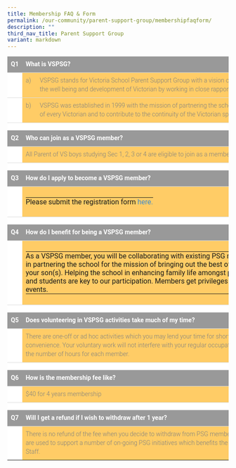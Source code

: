 ```yaml
---
title: Membership FAQ & Form
permalink: /our-community/parent-support-group/membershipfaqform/
description: ""
third_nav_title: Parent Support Group
variant: markdown
---
```

<table style="box-sizing: border-box; border-collapse: collapse; border-spacing: 0px; background-color: rgb(255, 255, 255); width: 711.5px; max-width: 100%; margin-bottom: 20px; min-height: 0.01%; overflow-x: auto; color: rgb(128, 128, 128); font-family: Roboto, sans-serif; font-size: 14px; font-style: normal; font-variant-ligatures: normal; font-variant-caps: normal; font-weight: 300; letter-spacing: normal; orphans: 2; text-align: start; text-transform: none; white-space: normal; widows: 2; word-spacing: 0px; -webkit-text-stroke-width: 0px; text-decoration-thickness: initial; text-decoration-style: initial; text-decoration-color: initial;" cellpadding="2" cellspacing="0" width="99%" border="0" class="table table-responsive"><tbody style="box-sizing: border-box;"><tr style="box-sizing: border-box;"><td style="box-sizing: border-box; padding: 8px; line-height: 1.42857; vertical-align: top; border-top: 1px solid rgb(221, 221, 221);" width="10%" bgcolor="#999999"><span style="box-sizing: border-box; color: rgb(255, 255, 255);"><strong style="box-sizing: border-box; font-weight: bold;">Q1</strong></span></td><td style="box-sizing: border-box; padding: 8px; line-height: 1.42857; vertical-align: top; border-top: 1px solid rgb(221, 221, 221);" bgcolor="#999999" colspan="2"><span style="box-sizing: border-box; color: rgb(255, 255, 255);"><strong style="box-sizing: border-box; font-weight: bold;">What is VSPSG?</strong></span></td></tr><tr style="box-sizing: border-box;"><td style="box-sizing: border-box; padding: 8px; line-height: 1.42857; vertical-align: top; border-top: 1px solid rgb(221, 221, 221);"></td><td style="box-sizing: border-box; padding: 8px; line-height: 1.42857; vertical-align: top; border-top: 1px solid rgb(221, 221, 221);" width="5%" bgcolor="#FFCC66" valign="top">a)</td><td style="box-sizing: border-box; padding: 8px; line-height: 1.42857; vertical-align: top; border-top: 1px solid rgb(221, 221, 221);" bgcolor="#FFCC66" valign="top">VSPSG stands for Victoria School Parent Support Group with a vision of being a valued partner in the well being and development of Victorian by working in close rapport with Victoria School.</td></tr><tr style="box-sizing: border-box;"><td style="box-sizing: border-box; padding: 8px; line-height: 1.42857; vertical-align: top; border-top: 1px solid rgb(221, 221, 221);"></td><td style="box-sizing: border-box; padding: 8px; line-height: 1.42857; vertical-align: top; border-top: 1px solid rgb(221, 221, 221);" bgcolor="#FFCC66" valign="top">b)</td><td style="box-sizing: border-box; padding: 8px; line-height: 1.42857; vertical-align: top; border-top: 1px solid rgb(221, 221, 221);" bgcolor="#FFCC66">VSPSG was established in 1999 with the mission of partnering the school in bringing out the best of every Victorian and to contribute to the continuity of the Victorian spirit.</td></tr><tr style="box-sizing: border-box;"><td style="box-sizing: border-box; padding: 8px; line-height: 1.42857; vertical-align: top; border-top: 1px solid rgb(221, 221, 221);"></td><td style="box-sizing: border-box; padding: 8px; line-height: 1.42857; vertical-align: top; border-top: 1px solid rgb(221, 221, 221);"></td><td style="box-sizing: border-box; padding: 8px; line-height: 1.42857; vertical-align: top; border-top: 1px solid rgb(221, 221, 221);"></td></tr><tr style="box-sizing: border-box;"><td style="box-sizing: border-box; padding: 8px; line-height: 1.42857; vertical-align: top; border-top: 1px solid rgb(221, 221, 221);" bgcolor="#999999"><span style="box-sizing: border-box; color: rgb(255, 255, 255);"><strong style="box-sizing: border-box; font-weight: bold;">Q2</strong></span></td><td style="box-sizing: border-box; padding: 8px; line-height: 1.42857; vertical-align: top; border-top: 1px solid rgb(221, 221, 221);" bgcolor="#999999" colspan="2"><span style="box-sizing: border-box; color: rgb(255, 255, 255);"><strong style="box-sizing: border-box; font-weight: bold;">Who can join as a VSPSG member?</strong></span></td></tr><tr style="box-sizing: border-box;"><td style="box-sizing: border-box; padding: 8px; line-height: 1.42857; vertical-align: top; border-top: 1px solid rgb(221, 221, 221);"></td><td style="box-sizing: border-box; padding: 8px; line-height: 1.42857; vertical-align: top; border-top: 1px solid rgb(221, 221, 221);" bgcolor="#FFCC66" colspan="2">All Parent of VS boys studying Sec 1, 2, 3 or 4 are eligible to join as a member in VSPSG.</td></tr><tr style="box-sizing: border-box;"><td style="box-sizing: border-box; padding: 8px; line-height: 1.42857; vertical-align: top; border-top: 1px solid rgb(221, 221, 221);"></td><td style="box-sizing: border-box; padding: 8px; line-height: 1.42857; vertical-align: top; border-top: 1px solid rgb(221, 221, 221);"></td><td style="box-sizing: border-box; padding: 8px; line-height: 1.42857; vertical-align: top; border-top: 1px solid rgb(221, 221, 221);"></td></tr><tr style="box-sizing: border-box;"><td style="box-sizing: border-box; padding: 8px; line-height: 1.42857; vertical-align: top; border-top: 1px solid rgb(221, 221, 221);" bgcolor="#999999"><span style="box-sizing: border-box; color: rgb(255, 255, 255);"><strong style="box-sizing: border-box; font-weight: bold;">Q3</strong></span></td><td style="box-sizing: border-box; padding: 8px; line-height: 1.42857; vertical-align: top; border-top: 1px solid rgb(221, 221, 221);" bgcolor="#999999" colspan="2"><span style="box-sizing: border-box; color: rgb(255, 255, 255);"><strong style="box-sizing: border-box; font-weight: bold;">How do I apply to become a VSPSG member?</strong></span></td></tr><tr style="box-sizing: border-box;"><td style="box-sizing: border-box; padding: 8px; line-height: 1.42857; vertical-align: top; border-top: 1px solid rgb(221, 221, 221);" height="19"></td><td style="box-sizing: border-box; padding: 8px; line-height: 1.42857; vertical-align: top; border-top: 1px solid rgb(221, 221, 221);" bgcolor="#FFCC66" colspan="2"><table style="box-sizing: border-box; border-collapse: collapse; border-spacing: 0px; background-color: transparent; width: 624.359px; height: 20px;" cellpadding="0" cellspacing="0" width="100%" border="0"><tbody style="box-sizing: border-box;"><tr style="box-sizing: border-box; height: 20px;"><td style="box-sizing: border-box; padding: 0px; height: 20px;" height="15">Please submit the registration form<span>&nbsp;</span><a style="box-sizing: border-box; background-color: transparent; color: rgb(66, 139, 202); text-decoration: none;" rel="noopener" target="_blank" href="https://forms.gle/S7CcvLF7mQgcNy947">here.</a></td></tr></tbody></table></td></tr><tr style="box-sizing: border-box;"><td style="box-sizing: border-box; padding: 8px; line-height: 1.42857; vertical-align: top; border-top: 1px solid rgb(221, 221, 221);"></td><td style="box-sizing: border-box; padding: 8px; line-height: 1.42857; vertical-align: top; border-top: 1px solid rgb(221, 221, 221);"></td><td style="box-sizing: border-box; padding: 8px; line-height: 1.42857; vertical-align: top; border-top: 1px solid rgb(221, 221, 221);"></td></tr><tr style="box-sizing: border-box;" bgcolor="#999999"><td style="box-sizing: border-box; padding: 8px; line-height: 1.42857; vertical-align: top; border-top: 1px solid rgb(221, 221, 221);"><span style="box-sizing: border-box; color: rgb(255, 255, 255);"><strong style="box-sizing: border-box; font-weight: bold;">Q4</strong></span></td><td style="box-sizing: border-box; padding: 8px; line-height: 1.42857; vertical-align: top; border-top: 1px solid rgb(221, 221, 221);" colspan="2"><span style="box-sizing: border-box; color: rgb(255, 255, 255);"><strong style="box-sizing: border-box; font-weight: bold;">How do I benefit for being a VSPSG member?</strong></span></td></tr><tr style="box-sizing: border-box;"><td style="box-sizing: border-box; padding: 8px; line-height: 1.42857; vertical-align: top; border-top: 1px solid rgb(221, 221, 221);" height="74"></td><td style="box-sizing: border-box; padding: 8px; line-height: 1.42857; vertical-align: top; border-top: 1px solid rgb(221, 221, 221);" bgcolor="#FFCC66" colspan="2"><table style="box-sizing: border-box; border-collapse: collapse; border-spacing: 0px; background-color: transparent;" cellpadding="0" cellspacing="0" width="100%" border="0"><tbody style="box-sizing: border-box;"><tr style="box-sizing: border-box;"><td style="box-sizing: border-box; padding: 0px;" width="5%">As a VSPSG member, you will be collaborating with existing PSG members and advisors in partnering the school for the mission of bringing out the best of every Victorian i.e. your son(s). Helping the school in enhancing family life amongst parents, teaching staff and students are key to our participation. Members get privileges and priority for our events.</td></tr></tbody></table></td></tr><tr style="box-sizing: border-box;"><td style="box-sizing: border-box; padding: 8px; line-height: 1.42857; vertical-align: top; border-top: 1px solid rgb(221, 221, 221);"></td><td style="box-sizing: border-box; padding: 8px; line-height: 1.42857; vertical-align: top; border-top: 1px solid rgb(221, 221, 221);"></td><td style="box-sizing: border-box; padding: 8px; line-height: 1.42857; vertical-align: top; border-top: 1px solid rgb(221, 221, 221);"></td></tr><tr style="box-sizing: border-box;" bgcolor="#999999"><td style="box-sizing: border-box; padding: 8px; line-height: 1.42857; vertical-align: top; border-top: 1px solid rgb(221, 221, 221);"><span style="box-sizing: border-box; color: rgb(255, 255, 255);"><strong style="box-sizing: border-box; font-weight: bold;">Q5</strong></span></td><td style="box-sizing: border-box; padding: 8px; line-height: 1.42857; vertical-align: top; border-top: 1px solid rgb(221, 221, 221);" colspan="2"><span style="box-sizing: border-box; color: rgb(255, 255, 255);"><strong style="box-sizing: border-box; font-weight: bold;">Does volunteering in VSPSG activities take much of my time?</strong></span></td></tr><tr style="box-sizing: border-box;"><td style="box-sizing: border-box; padding: 8px; line-height: 1.42857; vertical-align: top; border-top: 1px solid rgb(221, 221, 221);"></td><td style="box-sizing: border-box; padding: 8px; line-height: 1.42857; vertical-align: top; border-top: 1px solid rgb(221, 221, 221);" bgcolor="#FFCC66" colspan="2">There are one-off or ad hoc activities which you may lend your time for short duration at your convenience. Your voluntary work will not interfere with your regular occupation. We do not mandate the number of hours for each member.</td></tr><tr style="box-sizing: border-box;"><td style="box-sizing: border-box; padding: 8px; line-height: 1.42857; vertical-align: top; border-top: 1px solid rgb(221, 221, 221);"></td><td style="box-sizing: border-box; padding: 8px; line-height: 1.42857; vertical-align: top; border-top: 1px solid rgb(221, 221, 221);"></td><td style="box-sizing: border-box; padding: 8px; line-height: 1.42857; vertical-align: top; border-top: 1px solid rgb(221, 221, 221);"></td></tr><tr style="box-sizing: border-box;"><td style="box-sizing: border-box; padding: 8px; line-height: 1.42857; vertical-align: top; border-top: 1px solid rgb(221, 221, 221);" bgcolor="#999999"><span style="box-sizing: border-box; color: rgb(255, 255, 255);"><strong style="box-sizing: border-box; font-weight: bold;">Q6</strong></span></td><td style="box-sizing: border-box; padding: 8px; line-height: 1.42857; vertical-align: top; border-top: 1px solid rgb(221, 221, 221);" bgcolor="#999999" colspan="2"><span style="box-sizing: border-box; color: rgb(255, 255, 255);"><strong style="box-sizing: border-box; font-weight: bold;">How is the membership fee like?</strong></span></td></tr><tr style="box-sizing: border-box;"><td style="box-sizing: border-box; padding: 8px; line-height: 1.42857; vertical-align: top; border-top: 1px solid rgb(221, 221, 221);" height="20"></td><td style="box-sizing: border-box; padding: 8px; line-height: 1.42857; vertical-align: top; border-top: 1px solid rgb(221, 221, 221);" bgcolor="#FFCC66" colspan="2">$40 for 4 years membership</td></tr><tr style="box-sizing: border-box;"><td style="box-sizing: border-box; padding: 8px; line-height: 1.42857; vertical-align: top; border-top: 1px solid rgb(221, 221, 221);"></td><td style="box-sizing: border-box; padding: 8px; line-height: 1.42857; vertical-align: top; border-top: 1px solid rgb(221, 221, 221);"></td><td style="box-sizing: border-box; padding: 8px; line-height: 1.42857; vertical-align: top; border-top: 1px solid rgb(221, 221, 221);"></td></tr><tr style="box-sizing: border-box;" bgcolor="#999999"><td style="box-sizing: border-box; padding: 8px; line-height: 1.42857; vertical-align: top; border-top: 1px solid rgb(221, 221, 221);"><span style="box-sizing: border-box; color: rgb(255, 255, 255);"><strong style="box-sizing: border-box; font-weight: bold;">Q7</strong></span></td><td style="box-sizing: border-box; padding: 8px; line-height: 1.42857; vertical-align: top; border-top: 1px solid rgb(221, 221, 221);" colspan="2"><span style="box-sizing: border-box; color: rgb(255, 255, 255);"><strong style="box-sizing: border-box; font-weight: bold;">Will I get a refund if I wish to withdraw after 1 year?</strong></span></td></tr><tr style="box-sizing: border-box;"><td style="box-sizing: border-box; padding: 8px; line-height: 1.42857; vertical-align: top; border-top: 1px solid rgb(221, 221, 221);" height="46"></td><td style="box-sizing: border-box; padding: 8px; line-height: 1.42857; vertical-align: top; border-top: 1px solid rgb(221, 221, 221);" bgcolor="#FFCC66" colspan="2">There is no refund of the fee when you decide to withdraw from PSG membership. The fees collected are used to support a number of on-going PSG initiatives which benefits the Parents, Students &amp; VS Staff.</td></tr></tbody></table>